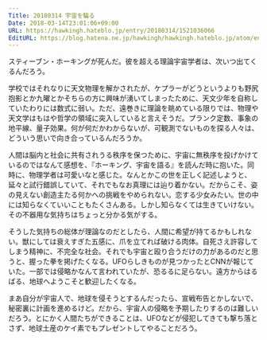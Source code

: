 ```yaml
---
Title: 20180314 宇宙を騙る
Date: 2018-03-14T23:01:06+09:00
URL: https://hawkingh.hateblo.jp/entry/20180314/1521036066
EditURL: https://blog.hatena.ne.jp/hawkingh/hawkingh.hateblo.jp/atom/entry/17391345971625697404
---
```


<p>スティーブン・ホーキングが死んだ。彼を超える理論宇宙学者は、次いつ出てくるんだろう。</p>
<p>学校ではそれなりに天文物理を解かされたが、ケプラーがどうというよりも野尻抱影とか九曜とかそちらの方に興味が湧いてしまったために、天文少年を自称していたわりには数式に弱い。ただ、遠巻きに理論を眺めている限りでは、物理や天文学はもはや哲学の領域に突入していると言えそうだ。プランク定数、事象の地平線、量子効果。何が何だかわからないが、可観測でないものを探る人々は、どういう思いで向き合っているんだろうか。</p>
<p>人間は脳内と社会に共有されうる秩序を保つために、宇宙に無秩序を投げかけているのではなんて感想を、『ホーキング、宇宙を語る』を読んだ時に抱いた。同時に、物理学者は可愛いなと感じた。なんとかこの世を正しく記述しようと、延々と試行錯誤していて、それでもなお真理には辿り着かない。だからこそ、姿の見えない創造主たる何かへの挑戦をやめられない。恋する少女みたい。世の中には知らなくていいこともたくさんある。しかし知らなくては生きていけない。その不器用な気持ちはちょっと分かる気がする。</p>
<p>そうした気持ちの総体が理論なのだとしたら、人間に希望が持てるかもしれない。獣にしては衰えすぎた五感に、爪を立てれば破ける肉体。自死さえ許容してしまう精神に、不完全な社会。それでも宇宙と殴り合うだけの力があるのだと思うと、握った拳を掲げたくなる。UFOらしきものが見つかったとCNNが報じていた。一部では侵略かなんて言われていたが、恐るるに足らない。遠方からはるばる、地球へようこそと歓迎したくなる。</p>
<p>まあ自分が宇宙人で、地球を侵そうとするんだったら、宣戦布告とかしないで、秘密裏に計画を進めるけど。だから、宇宙人の侵略を予期したりするのは難しいだろう。とにかく人間たちができることは、UFOなどが侵犯してきても撃ち落とさず、地球土産のケイ素でもプレゼントしてやることだろう。</p>
